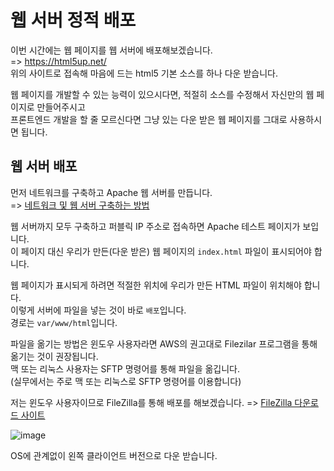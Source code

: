 # 웹 서버 정적 배포

이번 시간에는 웹 페이지를 웹 서버에 배포해보겠습니다.   
=> https://html5up.net/   
위의 사이트로 접속해 마음에 드는 html5 기본 소스를 하나 다운 받습니다.

웹 페이지를 개발할 수 있는 능력이 있으시다면, 적절히 소스를 수정해서 자신만의 웹 페이지로 만들어주시고   
프론트엔드 개발을 할 줄 모르신다면 그냥 있는 다운 받은 웹 페이지를 그대로 사용하시면 됩니다.

## 웹 서버 배포

먼저 네트워크를 구축하고 Apache 웹 서버를 만듭니다.   
=> [네트워크 및 웹 서버 구축하는 방법](https://github.com/khyup0629/aws-study/blob/main/week_1/%EC%9B%B9%EC%84%9C%EB%B2%84_%EB%A7%8C%EB%93%A4%EA%B8%B0.md#%EC%9B%B9%EC%84%9C%EB%B2%84-%EB%A7%8C%EB%93%A4%EA%B8%B0)

웹 서버까지 모두 구축하고 퍼블릭 IP 주소로 접속하면 Apache 테스트 페이지가 보입니다.   
이 페이지 대신 우리가 만든(다운 받은) 웹 페이지의 `index.html` 파일이 표시되어야 합니다.

웹 페이지가 표시되게 하려면 적절한 위치에 우리가 만든 HTML 파일이 위치해야 합니다.   
이렇게 서버에 파일을 넣는 것이 바로 `배포`입니다.   
경로는 `var/www/html`입니다.

파일을 옮기는 방법은 윈도우 사용자라면 AWS의 권고대로 Filezilar 프로그램을 통해 옮기는 것이 권장됩니다.   
맥 또는 리눅스 사용자는 SFTP 명령어를 통해 파일을 옮깁니다.   
(실무에서는 주로 맥 또는 리눅스로 SFTP 명령어를 이용합니다)

저는 윈도우 사용자이므로 FileZilla를 통해 배포를 해보겠습니다.
=> [FileZilla 다운로드 사이트](https://filezilla-project.org/)

![image](https://user-images.githubusercontent.com/43658658/134776984-a4fbea72-9104-49e9-806d-64061a336c66.png)

OS에 관계없이 왼쪽 클라이언트 버전으로 다운 받습니다.



